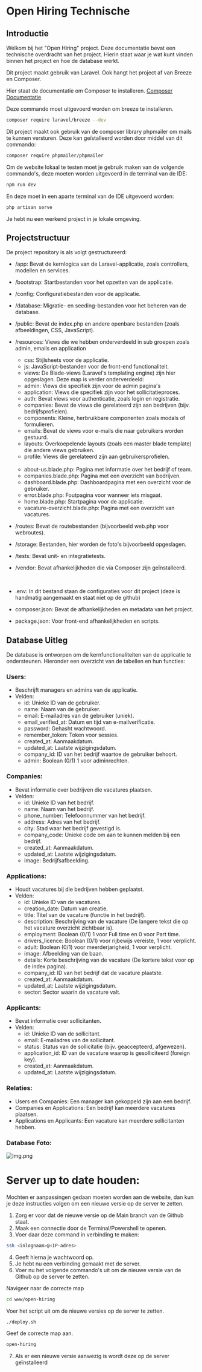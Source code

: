 # Open Hiring Technische 

## Introductie

Welkom bij het "Open Hiring" project. 
Deze documentatie bevat een technische overdracht van het project. 
Hierin staat waar je wat kunt vinden binnen het project en hoe de database werkt.

Dit project maakt gebruik van Laravel. Ook hangt het project af van Breeze en Composer.

Hier staat de documentatie om Composer te installeren.
[Composer Documentatie](https://getcomposer.org/doc/00-intro.md)

Deze commando moet uitgevoerd worden om breeze te installeren.
```bash
composer require laravel/breeze --dev
```

Dit project maakt ook gebruik van de composer library phpmailer om mails te kunnen versturen.
Deze kan geïstalleerd worden door middel van dit commando:

```bash
composer require phpmailer/phpmailer
```

Om de website lokaal te testen moet je gebruik maken van de volgende commando's, 
deze moeten worden uitgevoerd in de terminal van de IDE:

```bash
npm run dev
```
En deze moet in een aparte terminal van de IDE uitgevoerd worden:
```bash
php artisan serve
```
Je hebt nu een werkend project in je lokale omgeving.

## Projectstructuur

De project repository is als volgt gestructureerd:

- /app: Bevat de kernlogica van de Laravel-applicatie, zoals controllers, modellen en services.

- /bootstrap: Startbestanden voor het opzetten van de applicatie.

- /config: Configuratiebestanden voor de applicatie.

- /database: Migratie- en seeding-bestanden voor het beheren van de database.

- /public: Bevat de index.php en andere openbare bestanden (zoals afbeeldingen, CSS, JavaScript).

- /resources: Views die we hebben onderverdeeld in sub groepen zoals admin, emails en application
  - css: Stijlsheets voor de applicatie.
  - js: JavaScript-bestanden voor de front-end functionaliteit.
  - views: De Blade-views (Laravel's templating engine) zijn hier opgeslagen. Deze map is verder onderverdeeld:
  - admin: Views die specifiek zijn voor de admin pagina's
  - application: Views die specifiek zijn voor het sollicitatieproces.
  - auth: Bevat views voor authenticatie, zoals login en registratie.
  - companies: Bevat de views die gerelateerd zijn aan bedrijven (bijv. bedrijfsprofielen).
  - components: Kleine, herbruikbare componenten zoals modals of formulieren.
  - emails: Bevat de views voor e-mails die naar gebruikers worden gestuurd.
  - layouts: Overkoepelende layouts (zoals een master blade template) die andere views gebruiken.
  - profile: Views die gerelateerd zijn aan gebruikersprofielen.
    <br><br>
  - about-us.blade.php: Pagina met informatie over het bedrijf of team.
  - companies.blade.php: Pagina met een overzicht van bedrijven.
  - dashboard.blade.php: Dashboardpagina met een overzicht voor de gebruiker.
  - error.blade.php: Foutpagina voor wanneer iets misgaat.
  - home.blade.php: Startpagina voor de applicatie.
  - vacature-overzicht.blade.php: Pagina met een overzicht van vacatures.



- /routes: Bevat de routebestanden (bijvoorbeeld web.php voor webroutes).

- /storage: Bestanden, hier worden de foto's bijvoorbeeld opgeslagen.

- /tests: Bevat unit- en integratietests.

- /vendor: Bevat afhankelijkheden die via Composer zijn geïnstalleerd.

<br>
 
- .env: In dit bestand staan de configuraties voor dit project (deze is handmatig aangemaakt en staat niet op de github)

- composer.json: Bevat de afhankelijkheden en metadata van het project.

- package.json: Voor front-end afhankelijkheden en scripts.

## Database Uitleg

De database is ontworpen om de kernfunctionaliteiten van de applicatie te ondersteunen. Hieronder een overzicht van de tabellen en hun functies:


### Users:
- Beschrijft managers en admins van de applicatie.
- Velden:
  - id: Unieke ID van de gebruiker.
  - name: Naam van de gebruiker.
  - email: E-mailadres van de gebruiker (uniek).
  - email_verified_at: Datum en tijd van e-mailverificatie.
  - password: Gehasht wachtwoord.
  - remember_token: Token voor sessies.
  - created_at: Aanmaakdatum.
  - updated_at: Laatste wijzigingsdatum.
  - company_id: ID van het bedrijf waartoe de gebruiker behoort.
  - admin: Boolean (0/1) 1 voor adminrechten.

### Companies:
- Bevat informatie over bedrijven die vacatures plaatsen.
- Velden:
  - id: Unieke ID van het bedrijf.
  - name: Naam van het bedrijf.
  - phone_number: Telefoonnummer van het bedrijf.
  - address: Adres van het bedrijf.
  - city: Stad waar het bedrijf gevestigd is.
  - company_code: Unieke code om aan te kunnen melden bij een bedrijf.
  - created_at: Aanmaakdatum.
  - updated_at: Laatste wijzigingsdatum.
  - image: Bedrijfsafbeelding.

### Applications:
- Houdt vacatures bij die bedrijven hebben geplaatst.
- Velden:
  - id: Unieke ID van de vacatures.
  - creation_date: Datum van creatie.
  - title: Titel van de vacature (functie in het bedrijf).
  - description: Beschrijving van de vacature (De langere tekst die op het vacature overzicht zichtbaar is).
  - employment: Boolean (0/1) 1 voor Full time en 0 voor Part time.
  - drivers_licence: Boolean (0/1) voor rijbewijs vereiste, 1 voor verplicht.
  - adult: Boolean (0/1) voor meerderjarigheid, 1 voor verplicht.
  - image: Afbeelding van de baan.
  - details: Korte beschrijving van de vacature (De kortere tekst voor op de index pagina).
  - company_id: ID van het bedrijf dat de vacature plaatste.
  - created_at: Aanmaakdatum.
  - updated_at: Laatste wijzigingsdatum.
  - sector: Sector waarin de vacature valt.

### Applicants:
- Bevat informatie over sollicitanten.
- Velden:
  - id: Unieke ID van de sollicitant.
  - email: E-mailadres van de sollicitant.
  - status: Status van de sollicitatie (bijv. geaccepteerd, afgewezen).
  - application_id: ID van de vacature waarop is gesolliciteerd (foreign key).
  - created_at: Aanmaakdatum.
  - updated_at: Laatste wijzigingsdatum.

### Relaties:
- Users en Companies: Een manager kan gekoppeld zijn aan een bedrijf.
- Companies en Applications: Een bedrijf kan meerdere vacatures plaatsen.
- Applications en Applicants: Een vacature kan meerdere sollicitanten hebben.

### Database Foto:
![img.png](Database-Img.png)

# Server up to date houden:

Mochten er aanpassingen gedaan moeten worden aan de website, dan kun je deze instructies volgen om een nieuwe versie op de server te zetten.
1. Zorg er voor dat de nieuwe versie op de Main branch van de Github staat.
2. Maak een connectie door de Terminal/Powershell te openen.
3. Voer daar deze command in verbinding te maken:
```bash
ssh <inlognaam>@<IP-adres>
```
4. Geeft hierna je wachtwoord op.
5. Je hebt nu een verbinding gemaakt met de server.
6. Voer nu het volgende commando's uit om de nieuwe versie van de Github op de server te zetten.

Navigeer naar de correcte map
```bash
cd www/open-hiring
```
Voer het script uit om de nieuwe versies op de server te zetten.
```bash
./deploy.sh
```
Geef de correcte map aan.
```bash
open-hiring
```
7. Als er een nieuwe versie aanwezig is wordt deze op de server geïnstalleerd










